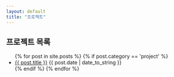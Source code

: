 ```yaml
---
layout: default
title: "프로젝트"
---
```


## 프로젝트 목록

<ul>
  {% for post in site.posts %}
    {% if post.category == 'project' %}
      <li>
        <a href="{{ post.url }}">{{ post.title }}</a>
        <span>{{ post.date | date_to_string }}</span>
      </li>
    {% endif %}
  {% endfor %}
</ul>
